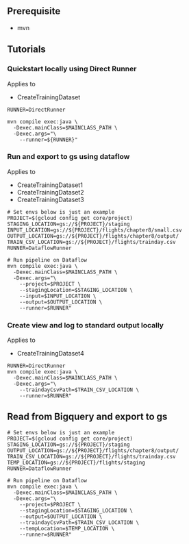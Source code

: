 
## Prerequisite

- mvn

## Tutorials

### Quickstart locally using Direct Runner

Applies to
- CreateTrainingDataset

```shell
RUNNER=DirectRunner

mvn compile exec:java \
  -Dexec.mainClass=$MAINCLASS_PATH \
  -Dexec.args="\
    --runner=${RUNNER}"
```

### Run and export to gs using dataflow
Applies to
- CreateTrainingDataset1
- CreateTrainingDataset2
- CreateTrainingDataset3
```shell
# Set envs below is just an example
PROJECT=$(gcloud config get core/project)
STAGING_LOCATION=gs://${PROJECT}/staging
INPUT_LOCATION=gs://${PROJECT}/flights/chapter8/small.csv
OUTPUT_LOCATION=gs://${PROJECT}/flights/chapter8/output/
TRAIN_CSV_LOCATION=gs://${PROJECT}/flights/trainday.csv
RUNNER=DataflowRunner

# Run pipeline on Dataflow
mvn compile exec:java \
  -Dexec.mainClass=$MAINCLASS_PATH \
  -Dexec.args="\
    --project=$PROJECT \
    --stagingLocation=$STAGING_LOCATION \
    --input=$INPUT_LOCATION \
    --output=$OUTPUT_LOCATION \
    --runner=$RUNNER"
```

### Create view and log to standard output locally

Applies to
- CreateTrainingDataset4

```shell
RUNNER=DirectRunner
mvn compile exec:java \
  -Dexec.mainClass=$MAINCLASS_PATH \
  -Dexec.args="\
    --traindayCsvPath=$TRAIN_CSV_LOCATION \
    --runner=$RUNNER"
```

## Read from Bigquery and export to gs
```shell
# Set envs below is just an example
PROJECT=$(gcloud config get core/project)
STAGING_LOCATION=gs://${PROJECT}/staging
OUTPUT_LOCATION=gs://${PROJECT}/flights/chapter8/output/
TRAIN_CSV_LOCATION=gs://${PROJECT}/flights/trainday.csv
TEMP_LOCATION=gs://${PROJECT}/flights/staging
RUNNER=DataflowRunner

# Run pipeline on Dataflow
mvn compile exec:java \
  -Dexec.mainClass=$MAINCLASS_PATH \
  -Dexec.args="\
    --project=$PROJECT \
    --stagingLocation=$STAGING_LOCATION \
    --output=$OUTPUT_LOCATION \
    --traindayCsvPath=$TRAIN_CSV_LOCATION \
    --tempLocation=$TEMP_LOCATION \
    --runner=$RUNNER"
```